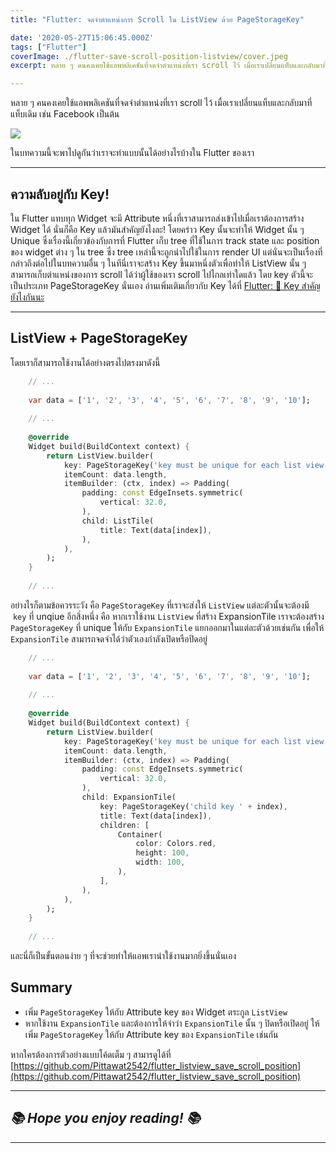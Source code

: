 ```yaml
---
title: "Flutter: จดจำตำแหน่งการ Scroll ใน ListView ด้วย PageStorageKey"

date: '2020-05-27T15:06:45.000Z'
tags: ["Flutter"]
coverImage: ./flutter-save-scroll-position-listview/cover.jpeg
excerpt: หลาย ๆ คนคงเคยใช้แอพพลิเคชันที่จดจำตำแหน่งที่เรา scroll ไว้ เมื่อเราเปลี่ยนแท็บและกลับมาที่แท็บเดิม เช่น Facebook เป็นต้น ในบทความนี้จะพาไปดูกันว่าเราจะทำแบบนั้นได้อย่างไรบ้างใน Flutter ของเรา

---
```


หลาย ๆ คนคงเคยใช้แอพพลิเคชันที่จดจำตำแหน่งที่เรา scroll ไว้ เมื่อเราเปลี่ยนแท็บและกลับมาที่แท็บเดิม เช่น Facebook เป็นต้น

![](https://images.unsplash.com/photo-1584824388178-1defc3484ce3?ixlib=rb-1.2.1&amp;q=80&amp;fm=jpg&amp;crop=entropy&amp;cs=tinysrgb&amp;w=2000&amp;fit=max&amp;ixid=eyJhcHBfaWQiOjExNzczfQ)

ในบทความนี้จะพาไปดูกันว่าเราจะทำแบบนั้นได้อย่างไรบ้างใน Flutter ของเรา

---

## ความลับอยู่กับ Key!

ใน Flutter แทบทุก Widget จะมี Attribute หนึ่งที่เราสามารถส่งเข้าไปเมื่อเราต้องการสร้าง Widget ได้ นั่นก็คือ Key แล้วมันสำคัญยังไงละ! โดยคร่าว Key นั้นจะทำให้ Widget นั้น ๆ Unique ซึ่งเรื่องนี้เกี่ยวข้องกับการที่ Flutter เก็บ tree ที่ใช้ในการ track state และ position ของ widget ต่าง ๆ ใน tree ซึ่ง tree เหล่านี้จะถูกนำไปใช้ในการ render UI แต่นั่นจะเป็นเรื่องที่กล่าวถึงต่อไปในบทความอื่น ๆ ในทีนี่เราจะสร้าง Key ขึ้นมาหนึ่งตัวเพื่อทำให้ ListView นั้น ๆ สามารถเก็บตำแหน่งของการ scroll ได้ว่าผู้ใช้ของเรา scroll ไปไกลเท่าใดแล้ว โดย key ตัวนี้จะเป็นประเภท PageStorageKey นั่นเอง อ่านเพิ่มเติมเกี่ยวกับ Key ได้ที่ [Flutter: 🔑 Key สำคัญยังไงกันนะ](/blog/flutter-key/)

---

## ListView + PageStorageKey

โดยเราก็สามารถใช้งานได้อย่างตรงไปตรงมาดังนี้

```dart
    // ...
    
    var data = ['1', '2', '3', '4', '5', '6', '7', '8', '9', '10'];
    
    // ...
    
    @override
    Widget build(BuildContext context) {
        return ListView.builder(
            key: PageStorageKey('key must be unique for each list view'),
            itemCount: data.length,
            itemBuilder: (ctx, index) => Padding(
            	padding: const EdgeInsets.symmetric(
                	vertical: 32.0,
                ),
                child: ListTile(
            		title: Text(data[index]),
                ),
            ),
        );
    }
    
    // ...
```

อย่างไรก็ตามข้อควรระวัง คือ `PageStorageKey` ที่เราจะส่งให้ `ListView` แต่ละตัวนั้นจะต้องมี  `key` ที่ unqiue อีกสิ่งหนึ่ง คือ หากเราใช้งาน `ListView` ที่สร้าง ExpansionTile เราจะต้องสร้าง `PageStorageKey` ที่ unique ให้กับ `ExpansionTile` แยกออกมาในแต่ละตัวด้วยเช่นกัน เพื่อให้ `ExpansionTile` สามารถจดจำได้ว่าตัวเองกำลังเปิดหรือปิดอยู่

```dart
    // ...
    
    var data = ['1', '2', '3', '4', '5', '6', '7', '8', '9', '10'];
    
    // ...
    
    @override
    Widget build(BuildContext context) {
        return ListView.builder(
            key: PageStorageKey('key must be unique for each list view'),
            itemCount: data.length,
            itemBuilder: (ctx, index) => Padding(
            	padding: const EdgeInsets.symmetric(
                	vertical: 32.0,
                ),
                child: ExpansionTile(
                	key: PageStorageKey('child key ' + index),
            		title: Text(data[index]),
                    children: [
                    	Container(
                        	color: Colors.red,
                        	height: 100,
                            width: 100,
                        ),
                    ],
                ),
            ),
        );
    }
    
    // ...
```

และนี่ก็เป็นขั้นตอนง่าย ๆ ที่จะช่วยทำให้แอพเราน่าใช้งานมากยิ่งขึ้นนั่นเอง

## Summary

- เพิ่ม `PageStorageKey` ให้กับ Attribute key ของ Widget ตระกูล `ListView`
- หากใช้งาน `ExpansionTile` และต้องการให้จำว่า `ExpansionTile` นั้น ๆ ปิดหรือเปิดอยู่ ให้เพิ่ม `PageStorageKey` ให้กับ Attribute key ของ `ExpansionTile` เช่นกัน

หากใครต้องการตัวอย่างแบบโค้ดเต็ม ๆ สามารดูได้ที่ [https://github.com/Pittawat2542/flutter_listview_save_scroll_position](https://github.com/Pittawat2542/flutter_listview_save_scroll_position)

---

## *📚 Hope you enjoy reading! 📚*

---
